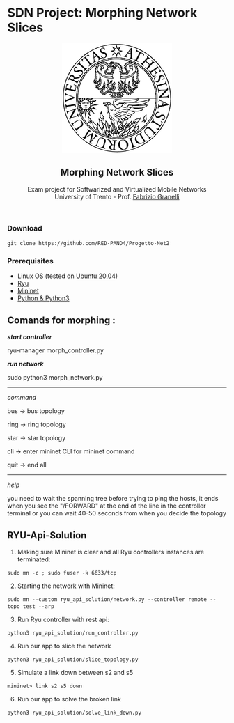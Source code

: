 # SDN Project: Morphing Network Slices
<p align="center">
  <a href="">
    <img src="image/logo_black.png",  style="max-width: 50%;">
  </a>
  <h2 align="center">Morphing Network Slices</h2>

  <p align="center">
  Exam project for Softwarized and Virtualized Mobile Networks 
  <br>University of Trento - Prof. <a href="">Fabrizio Granelli</a>
  </p>
</p>
<br>

### Download
```
git clone https://github.com/RED-PAND4/Progetto-Net2
```
### Prerequisites
* Linux OS (tested on [Ubuntu 20.04](https://releases.ubuntu.com/20.04/))
* [Ryu](https://ryu-sdn.org/)
* [Mininet](http://mininet.org/)
* [Python & Python3](https://www.python.org/)

## Comands for morphing :

***start controller***

ryu-manager morph_controller.py

***run network***

sudo python3 morph_network.py
 
_______________

*command*

bus -> bus topology

ring -> ring topology

star -> star topology

cli -> enter mininet CLI for mininet command

quit -> end all

_______________
*help*

you need to wait the spanning tree before trying to ping the hosts, it ends when you see the "/FORWARD" at the end of the line in the controller terminal or you can wait 40-50 seconds from when you decide the topology

## RYU-Api-Solution
1. Making sure Mininet is clear and all Ryu controllers instances are terminated:
```
sudo mn -c ; sudo fuser -k 6633/tcp
```
2. Starting the network with Mininet:
```
sudo mn --custom ryu_api_solution/network.py --controller remote --topo test --arp
```
3. Run Ryu controller with rest api:
```
python3 ryu_api_solution/run_controller.py 
```
4. Run our app to slice the network
```
python3 ryu_api_solution/slice_topology.py 
```
5. Simulate a link down between s2 and s5
```
mininet> link s2 s5 down
```
6. Run our app to solve the broken link
```
python3 ryu_api_solution/solve_link_down.py
```

